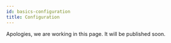 ```yaml
---
id: basics-configuration
title: Configuration
---
```


Apologies, we are working in this page. It will be published soon.
